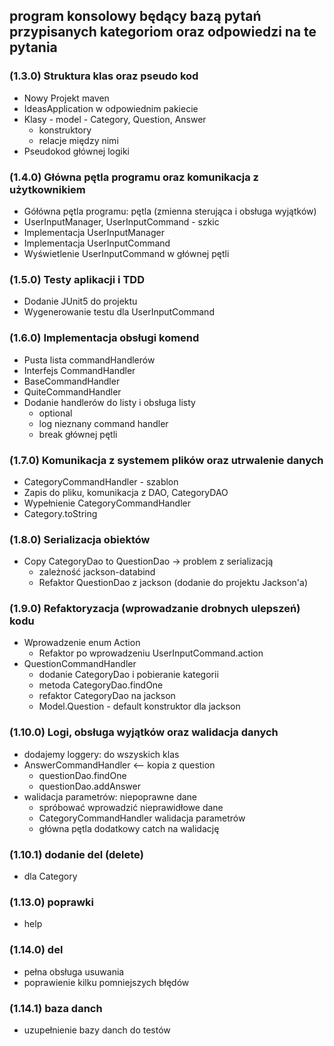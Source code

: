 ## program konsolowy będący bazą pytań przypisanych kategoriom oraz odpowiedzi na te pytania 

### (1.3.0) Struktura klas oraz pseudo kod

- Nowy Projekt maven
- IdeasApplication w odpowiednim pakiecie
- Klasy - model - Category, Question, Answer
    - konstruktory
    - relacje między nimi
- Pseudokod głównej logiki </br>

### (1.4.0) Główna pętla programu oraz komunikacja z użytkownikiem

- Gółówna pętla programu: pętla (zmienna sterująca i obsługa wyjątków)
- UserInputManager, UserInputCommand - szkic
- Implementacja UserInputManager
- Implementacja UserInputCommand
- Wyświetlenie UserInputCommand w głównej pętli

### (1.5.0)  Testy aplikacji i TDD

- Dodanie JUnit5 do projektu
- Wygenerowanie testu dla UserInputCommand

### (1.6.0) Implementacja obsługi komend

- Pusta lista commandHandlerów
- Interfejs CommandHandler
- BaseCommandHandler
- QuiteCommandHandler
- Dodanie handlerów do listy i obsługa listy
    - optional
    - log nieznany command handler
    - break głównej pętli

### (1.7.0) Komunikacja z systemem plików oraz utrwalenie danych

- CategoryCommandHandler - szablon
- Zapis do pliku, komunikacja z DAO, CategoryDAO
- Wypełnienie CategoryCommandHandler
- Category.toString

### (1.8.0) Serializacja obiektów

- Copy CategoryDao to QuestionDao -> problem z serializacją
    - zależność jackson-databind
    - Refaktor QuestionDao z jackson (dodanie do projektu Jackson'a)

### (1.9.0) Refaktoryzacja (wprowadzanie drobnych ulepszeń) kodu

- Wprowadzenie enum Action
    - Refaktor po wprowadzeniu UserInputCommand.action
- QuestionCommandHandler
    - dodanie CategoryDao i pobieranie kategorii
    - metoda CategoryDao.findOne
    - refaktor CategoryDao na jackson
    - Model.Question - default konstruktor dla jackson

### (1.10.0) Logi, obsługa wyjątków oraz walidacja danych

- dodajemy loggery: do wszyskich klas
- AnswerCommandHandler <-- kopia z question
    - questionDao.findOne
    - questionDao.addAnswer
- walidacja parametrów: niepoprawne dane
    - spróbować wprowadzić nieprawidłowe dane
    - CategoryCommandHandler walidacja parametrów
    - główna pętla dodatkowy catch na walidację

### (1.10.1) dodanie del (delete)
- dla Category

### (1.13.0) poprawki
- help

### (1.14.0) del
- pełna obsługa usuwania 
- poprawienie kilku pomniejszych błędów

### (1.14.1) baza danch
- uzupełnienie bazy danch do testów